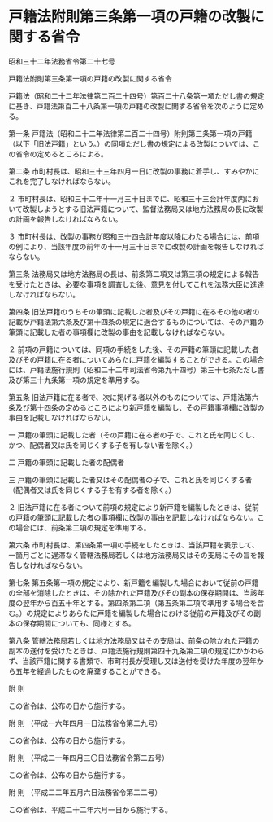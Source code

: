 # 戸籍法附則第三条第一項の戸籍の改製に関する省令

昭和三十二年法務省令第二十七号

戸籍法附則第三条第一項の戸籍の改製に関する省令

戸籍法（昭和二十二年法律第二百二十四号）第百二十八条第一項ただし書の規定に基き、戸籍法第百二十八条第一項の戸籍の改製に関する省令を次のように定める。

第一条 戸籍法（昭和二十二年法律第二百二十四号）附則第三条第一項の戸籍（以下「旧法戸籍」という。）の同項ただし書の規定による改製については、この省令の定めるところによる。

第二条 市町村長は、昭和三十三年四月一日に改製の事務に着手し、すみやかにこれを完了しなければならない。

２ 市町村長は、昭和三十二年十一月三十日までに、昭和三十三会計年度内において改製しようとする旧法戸籍について、監督法務局又は地方法務局の長に改製の計画を報告しなければならない。

３ 市町村長は、改製の事務が昭和三十四会計年度以降にわたる場合には、前項の例により、当該年度の前年の十一月三十日までに改製の計画を報告しなければならない。

第三条 法務局又は地方法務局の長は、前条第二項又は第三項の規定による報告を受けたときは、必要な事項を調査した後、意見を付してこれを法務大臣に進達しなければならない。

第四条 旧法戸籍のうちその筆頭に記載した者及びその戸籍に在るその他の者の記載が戸籍法第六条及び第十四条の規定に適合するものについては、その戸籍の筆頭に記載した者の事項欄に改製の事由を記載しなければならない。

２ 前項の戸籍については、同項の手続をした後、その戸籍の筆頭に記載した者及びその戸籍に在る者についてあらたに戸籍を編製することができる。この場合には、戸籍法施行規則（昭和二十二年司法省令第九十四号）第三十七条ただし書及び第三十九条第一項の規定を準用する。

第五条 旧法戸籍に在る者で、次に掲げる者以外のものについては、戸籍法第六条及び第十四条の定めるところにより新戸籍を編製し、その戸籍事項欄に改製の事由を記載しなければならない。

一 戸籍の筆頭に記載した者（その戸籍に在る者の子で、これと氏を同じくし、かつ、配偶者又は氏を同じくする子を有しない者を除く。）

二 戸籍の筆頭に記載した者の配偶者

三 戸籍の筆頭に記載した者又はその配偶者の子で、これと氏を同じくする者（配偶者又は氏を同じくする子を有する者を除く。）

２ 旧法戸籍に在る者について前項の規定により新戸籍を編製したときは、従前の戸籍の筆頭に記載した者の事項欄に改製の事由を記載しなければならない。この場合には、前条第二項の規定を準用する。

第六条 市町村長は、第四条第一項の手続をしたときは、当該戸籍を表示して、一箇月ごとに遅滞なく管轄法務局若しくは地方法務局又はその支局にその旨を報告しなければならない。

第七条 第五条第一項の規定により、新戸籍を編製した場合において従前の戸籍の全部を消除したときは、その除かれた戸籍及びその副本の保存期間は、当該年度の翌年から百五十年とする。第四条第二項（第五条第二項で準用する場合を含む。）の規定によりあらたに戸籍を編製した場合における従前の戸籍及びその副本の保存期間についても、同様とする。

第八条 管轄法務局若しくは地方法務局又はその支局は、前条の除かれた戸籍の副本の送付を受けたときは、戸籍法施行規則第四十九条第二項の規定にかかわらず、当該戸籍に関する書類で、市町村長が受理し又は送付を受けた年度の翌年から五年を経過したものを廃棄することができる。

附 則

この省令は、公布の日から施行する。

附 則 （平成一六年四月一日法務省令第二九号）

この省令は、公布の日から施行する。

附 則 （平成二一年四月三〇日法務省令第二五号）

この省令は、公布の日から施行する。

附 則 （平成二二年五月六日法務省令第二二号）

この省令は、平成二十二年六月一日から施行する。
